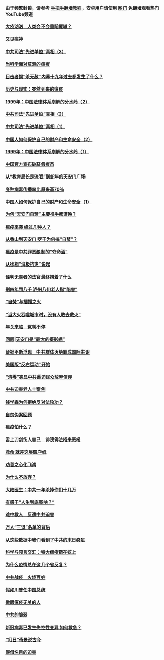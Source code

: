 #### 由于频繁封锁，请参考 [手把手翻墙教程](https://github.com/gfw-breaker/guides/wiki/)，安卓用户请使用 [网门](https://github.com/gfw-breaker/nogfw/blob/master/dl.md?t=02092000) 免翻墙观看热门YouTube频道 

#### [大疫汹汹　人类会不会重蹈覆辙？](../pages/19/419691.md?t=02092000) 

#### [又见瘟神](../pages/19/419225.md?t=02092000) 

#### [中共司法“先进单位”真相（3）](../pages/19/419451.md?t=02092000) 

#### [当科学面对莫测的瘟疫](../pages/19/419625.md?t=02092000) 

#### [目击者揭“杀无赦”内幕十九年过去都发生了什么？](../pages/19/419617.md?t=02092000) 

#### [历史与现实：突然到来的瘟疫](../pages/19/419619.md?t=02092000) 

#### [1999年：中国法律体系崩解的分水岭（2）](../pages/19/419455.md?t=02092000) 

#### [中共司法“先进单位”真相（2）](../pages/19/419450.md?t=02092000) 

#### [中共司法“先进单位”真相（1）](../pages/19/419449.md?t=02092000) 

#### [中国人如何保护自己的财产和生命安全（2）](../pages/19/419404.md?t=02092000) 

#### [1999年：中国法律体系崩解的分水岭（1）](../pages/19/419454.md?t=02092000) 

#### [中国官方宣布破获假疫苗](../pages/19/419504.md?t=02092000) 

#### [从“教育局长是流氓”到蛇年的天安门广场](../pages/19/419470.md?t=02092000) 

#### [变种病毒传播率比原来高70％](../pages/19/419456.md?t=02092000) 

#### [中国人如何保护自己的财产和生命安全（1）](../pages/19/419403.md?t=02092000) 

#### [为何“天安门自焚”主要推手都遭殃？](../pages/19/419348.md?t=02092000) 

#### [瘟疫来袭 绕过几种人？](../pages/19/419349.md?t=02092000) 

#### [从香山到天安门 罗干为何搞“自焚”？](../pages/19/419270.md?t=02092000) 

#### [瘟疫是中共罪恶酿制的“夺命酒”](../pages/19/419223.md?t=02092000) 

#### [从徐栩“消极抗灾”说起](../pages/19/419224.md?t=02092000) 

#### [诬判无辜者的法官最终捞着了什么](../pages/19/419268.md?t=02092000) 

#### [刑四年罚八千 泸州八旬老人指“陷害”](../pages/19/419232.md?t=02092000) 

#### [“自焚”与插播之火](../pages/19/419226.md?t=02092000) 

#### [“当大火吞噬城市时，没有人敢去救火”](../pages/19/419077.md?t=02092000) 

#### [年关来临　冤判不停](../pages/19/419093.md?t=02092000) 

#### [回顾|天安门是“最大的摄影棚”](../pages/19/380866.md?t=02092000) 

#### [证据不断浮现　中共群体灭绝罪成国际共识](../pages/19/419031.md?t=02092000) 

#### [美国版“反右运动”开始](../pages/19/419030.md?t=02092000) 

#### [“清零”突显中共逼迫民众放弃信仰](../pages/19/418995.md?t=02092000) 

#### [中共迫害老人十案例](../pages/19/418831.md?t=02092000) 

#### [钱学森为何拒绝反对法轮功？](../pages/19/418905.md?t=02092000) 

#### [自焚伪案回顾](../pages/19/418799.md?t=02092000) 

#### [瘟疫怕什么？](../pages/19/418800.md?t=02092000) 

#### [舌上刀剑伤人害己　诽谤佛法招来恶报](../pages/19/418731.md?t=02092000) 

#### [救命 就差这层窗户纸](../pages/19/418706.md?t=02092000) 

#### [劝善之心化飞鸿](../pages/19/416766.md?t=02092000) 

#### [为什么不放弃？](../pages/19/418691.md?t=02092000) 

#### [大陆医生：中共一年杀掉你们十几万](../pages/19/418670.md?t=02092000) 

#### [有感于“人生到底图啥？”](../pages/19/418624.md?t=02092000) 

#### [难中救人　反遭中共迫害](../pages/19/418414.md?t=02092000) 

#### [万人“三退”名单的背后](../pages/19/418505.md?t=02092000) 

#### [从这些数据中我们看到了中共的末日疯狂](../pages/19/418420.md?t=02092000) 

#### [科学与预言交汇：特大瘟疫箭在弦上](../pages/19/418266.md?t=02092000) 

#### [为什么疫情总在这几个省反复？](../pages/19/418219.md?t=02092000) 

#### [中共战疫　火烧百姓](../pages/19/418220.md?t=02092000) 

#### [假如川普任中国总统](../pages/19/418174.md?t=02092000) 

#### [做跟瘟疫无关的人](../pages/19/418171.md?t=02092000) 

#### [中共的脆弱](../pages/19/418196.md?t=02092000) 

#### [新冠病毒已发生失控性变异 如何救急？](../pages/19/418032.md?t=02092000) 

#### [“幻日”奇景说古今](../pages/19/418033.md?t=02092000) 

#### [假借名目的迫害](../pages/19/418055.md?t=02092000) 

